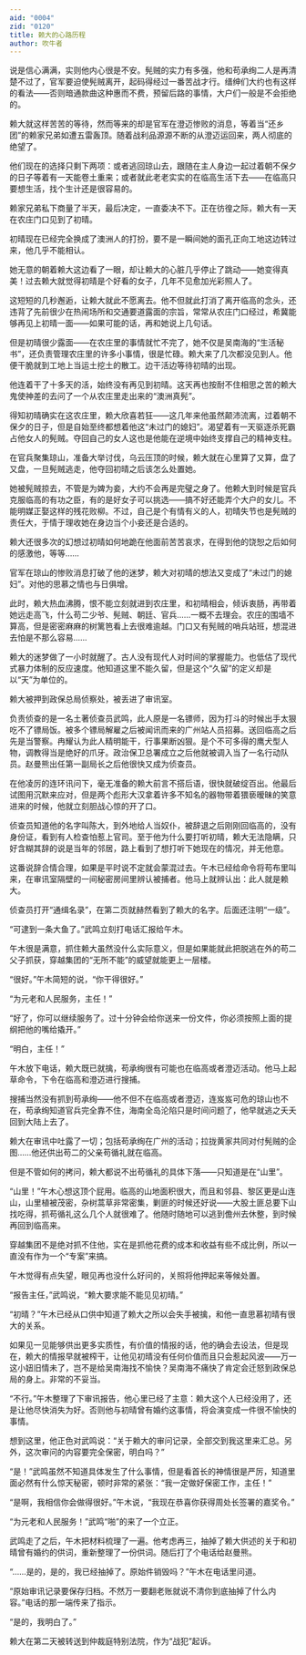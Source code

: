 ```yaml
---
aid: "0004"
zid: "0120"
title: 赖大的心路历程
author: 吹牛者
---
```


说是信心满满，实则他内心很是不安。髡贼的实力有多强，他和苟承绚二人是再清楚不过了，官军要迫使髡贼离开，起码得经过一番苦战才行。缙绅们大约也有这样的看法——否则暗通款曲这种惠而不费，预留后路的事情，大户们一般是不会拒绝的。

赖大就这样苦苦的等待，然而等来的却是官军在澄迈惨败的消息，等着当“还乡团”的赖家兄弟如遭五雷轰顶。随着战利品源源不断的从澄迈运回来，两人彻底的绝望了。

他们现在的选择只剩下两项：或者逃回琼山去，跟随在主人身边一起过着朝不保夕的日子等着有一天能卷土重来；或者就此老老实实的在临高生活下去——在临高只要想生活，找个生计还是很容易的。

赖家兄弟私下商量了半天，最后决定，一直委决不下。正在彷徨之际，赖大有一天在农庄门口见到了初晴。

初晴现在已经完全换成了澳洲人的打扮，要不是一瞬间她的面孔正向工地这边转过来，他几乎不能相认。

她无意的朝着赖大这边看了一眼，却让赖大的心脏几乎停止了跳动——她变得真美！过去赖大就觉得初晴是个好看的女子，几年不见愈加光彩照人了。

这短短的几秒邂逅，让赖大就此不愿离去。他不但就此打消了离开临高的念头，还违背了先前很少在热闹场所和交通要道露面的宗旨，常常从农庄门口经过，希冀能够再见上初晴一面——如果可能的话，再和她说上几句话。

但是初晴很少露面——在农庄里的事情就忙不完了，她不仅是吴南海的“生活秘书”，还负责管理农庄里的许多小事情，很是忙碌。赖大来了几次都没见到人。他便干脆就到工地上当运土挖土的散工。边干活边等待初晴的出现。

他连着干了十多天的活，始终没有再见到初晴。这天再也按耐不住相思之苦的赖大鬼使神差的去问了一个从农庄里走出来的“澳洲真髡”。

得知初晴确实在这农庄里，赖大欣喜若狂——这几年来他虽然颠沛流离，过着朝不保夕的日子，但是自始至终都想着他这“未过门的媳妇”。渴望着有一天驱逐杀死霸占他女人的髡贼。夺回自己的女人这也是他能在逆境中始终支撑自己的精神支柱。

在官兵聚集琼山，准备大举讨伐，乌云压顶的时候，赖大就在心里算了又算，盘了又盘，一旦髡贼逃走，他夺回初晴之后该怎么处置她。

她被髡贼掠去，不管是为婢为妾，大约不会再是完璧之身了。他赖大到时候是官兵克服临高的有功之臣，有的是好女子可以挑选——搞不好还能弄个大户的女儿。不能明媒正娶这样的残花败柳。不过，自己是个有情有义的人，初晴失节也是髡贼的责任大，于情于理收她在身边当个小妾还是合适的。

赖大还很多次的幻想过初晴如何地跪在他面前苦苦哀求，在得到他的饶恕之后如何的感激他，等等……

官军在琼山的惨败消息打破了他的迷梦，赖大对初晴的想法又变成了“未过门的媳妇”。对他的思慕之情也与日俱增。

此时，赖大热血沸腾，恨不能立刻就进到农庄里，和初晴相会，倾诉衷肠，再带着她远走高飞，什么苟二少爷、髡贼、朝廷、官兵……一概不去理会。农庄的围墙不算高，但是密密麻麻的树篱笆看上去很难逾越。门口又有髡贼的哨兵站班，想混进去怕是不那么容易……

赖大的迷梦做了一小时就醒了。古人没有现代人对时间的掌握能力。也低估了现代式暴力体制的反应速度。他知道这里不能久留，但是这个“久留”的定义却是以“天”为单位的。

赖大被押到政保总局侦察处，被丢进了审讯室。

负责侦查的是一名土著侦查员武鸣，此人原是一名镖师，因为打斗的时候出手太狠吃不了镖局饭。被多个镖局解雇之后被闻讯而来的广州站人员招募。送回临高之后先是当警察。冉耀认为此人精明能干，行事果断凶狠。是个不可多得的鹰犬型人物，调教得当是绝好的爪牙。政治保卫总署成立之后他就被调入当了一名行动队员。赵曼熊出任第一副局长之后他很快又成为侦查员。

在他凌厉的连环讯问下，毫无准备的赖大前言不搭后语，很快就破绽百出。他最后试图用沉默来应对，但是两个彪形大汉拿着许多不知名的器物带着猥亵暧昧的笑意进来的时候，他就立刻胆战心惊的开了口。

侦查员知道他的名字叫陈大，到外地给人当奴仆，被辞退之后刚刚回临高的，没有身份证，看到有人检查怕惹上官司。至于他为什么要打听初晴，赖大无法隐瞒，只好含糊其辞的说是当年的邻居，路上看到了想打听下她现在的情况，并无他意。

这番说辞合情合理，如果是平时说不定就会蒙混过去。午木已经给命令将苟布里叫来，在审讯室隔壁的一间秘密房间里辨认被捕者。他马上就辨认出：此人就是赖大。

侦查员打开“通缉名录”，在第二页就赫然看到了赖大的名字。后面还注明“一级”。

“可逮到一条大鱼了。”武鸣立刻打电话汇报给午木。

午木很是满意，抓住赖大虽然没什么实际意义，但是如果能就此把脱逃在外的苟二父子抓获，穿越集团的“无所不能”的威望就能更上一层楼。

“很好。”午木简短的说，“你干得很好。”

“为元老和人民服务，主任！”

“好了，你可以继续服务了。过十分钟会给你送来一份文件，你必须按照上面的提纲把他的嘴给撬开。”

“明白，主任！”

午木放下电话，赖大既已就擒，苟承绚很有可能也在临高或者澄迈活动。他马上起草命令，下令在临高和澄迈进行搜捕。

搜捕当然没有抓到苟承绚——他不但不在临高或者澄迈，连岌岌可危的琼山也不在，苟承绚知道官兵完全靠不住，海南全岛沦陷只是时间问题了，他早就逃之夭夭回到大陆上去了。

赖大在审讯中吐露了一切；包括苟承绚在广州的活动；拉拢黄家共同对付髡贼的企图……他还供出苟二的父亲苟循礼就在临高。

但是不管如何的拷问，赖大都说不出苟循礼的具体下落——只知道是在“山里”。

“山里！”午木心想这顶个屁用。临高的山地面积很大，而且和邻县、黎区更是山连山，山里植被茂密，杂树蒿草非常密集，剿匪的时候还好说——大股土匪总要下山找吃得，抓苟循礼这么几个人就很难了。他随时随地可以逃到儋州去休整，到时候再回到临高来。

穿越集团不是绝对抓不住他，实在是抓他花费的成本和收益有些不成比例，所以一直没有作为一个“专案”来搞。

午木觉得有点失望，眼见再也没什么好问的，关照将他押起来等候处置。

“报告主任，”武鸣说，“赖大要求能不能见见初晴。”

“初晴？”午木已经从口供中知道了赖大之所以会失手被擒，和他一直思慕初晴有很大的关系。

如果见一见能够供出更多实质性，有价值的情报的话，他的确会去设法，但是现在，赖大的情报早就被榨干，让他见初晴没有任何价值而且只会惹起风波——万一这小妞旧情未了，岂不是给吴南海找不愉快？吴南海不痛快了肯定会迁怒到政保总局的身上。非常的不妥当。

“不行。”午木整理了下审讯报告，他心里已经了主意：赖大这个人已经没用了，还是让他尽快消失为好。否则他与初晴曾有婚约这事情，将会演变成一件很不愉快的事情。

想到这里，他正色对武鸣说：“关于赖大的审问记录，全部交到我这里来汇总。另外，这次审问的内容要完全保密，明白吗？”

“是！”武鸣虽然不知道具体发生了什么事情，但是看首长的神情很是严厉，知道里面必然有什么惊天秘密，顿时非常的紧张：“我一定做好保密工作，主任！”

“是啊，我相信你会做得很好。”午木说，“我现在恭喜你获得周处长签署的嘉奖令。”

“为元老和人民服务！”武鸣“啪”的来了一个立正。

武鸣走了之后，午木把材料梳理了一遍。他考虑再三，抽掉了赖大供述的关于和初晴曾有婚约的供词，重新整理了一份供词。随后打了个电话给赵曼熊。

“……是的，是的，我已经抽掉了。原始件销毁吗？”午木在电话里问道。

“原始审讯记录要保存归档。不然万一要翻老账就说不清你到底抽掉了什么内容。”电话的那一端传来了指示。

“是的，我明白了。”

赖大在第二天被转送到仲裁庭特别法院，作为“战犯”起诉。
